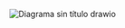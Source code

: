 ![Diagrama sin título drawio](https://github.com/user-attachments/assets/4ff9bbc2-1c08-4dee-8afb-e88751edbf4d)
